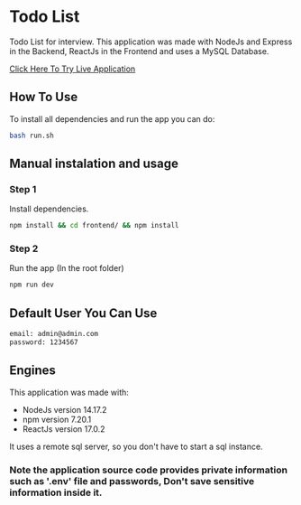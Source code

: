 # Todo List

Todo List for interview.
This application was made with NodeJs and Express in the Backend, ReactJs in the Frontend and uses a MySQL Database.

[Click Here To Try Live Application](https://todo-list-intrw.herokuapp.com)

## How To Use

To install all dependencies and run the app you can do:

```bash
bash run.sh
```

## Manual instalation and usage

### Step 1

Install dependencies.

```bash
npm install && cd frontend/ && npm install
```

### Step 2

Run the app (In the root folder)

```bash
npm run dev
```

## Default User You Can Use

```bash
email: admin@admin.com
password: 1234567
```

## Engines

This application was made with:

- NodeJs version 14.17.2
- npm version 7.20.1
- ReactJs version 17.0.2

It uses a remote sql server, so you don't have to start a sql instance.

### Note the application source code provides private information such as '.env' file and passwords, Don't save sensitive information inside it.
